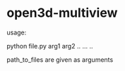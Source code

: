 # open3d-multiview
usage:

python file.py arg1 arg2 .. ... ..


path_to_files are given as arguments

